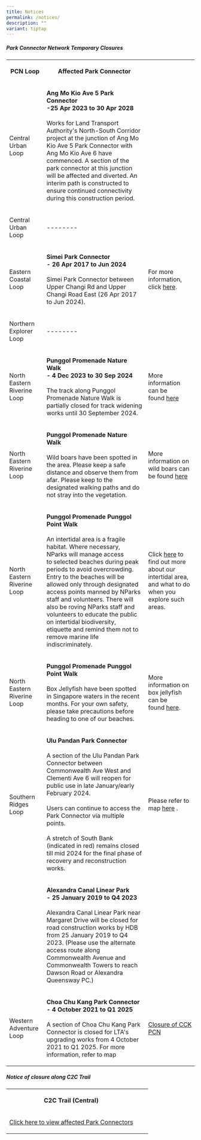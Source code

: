 ```yaml
---
title: Notices
permalink: /notices/
description: ""
variant: tiptap
---
```

<h5>Park Connector Network Temporary Closures</h5><table><tbody><tr><th rowspan="1" colspan="1"><p>PCN Loop</p></th><th rowspan="1" colspan="1"><p>Affected Park Connector</p></th><th rowspan="1" colspan="1"><p></p></th></tr><tr><td rowspan="1" colspan="1"><p>Central Urban Loop</p></td><td rowspan="1" colspan="1"><p><strong>Ang Mo Kio Ave 5 Park Connector</strong> <br><strong>-25 Apr 2023 to 30 Apr 2028</strong><br><br>Works for Land Transport Authority's North-South Corridor project at the junction of Ang Mo Kio Ave 5 Park Connector with Ang Mo Kio Ave 6 have commenced. A section of the park connector at this junction will be affected and diverted. An interim path is constructed to ensure continued connectivity during this construction period.</p></td><td rowspan="1" colspan="1"><p></p></td></tr><tr><td rowspan="1" colspan="1"><p>Central Urban Loop</p></td><td rowspan="1" colspan="1"><p>--------</p></td><td rowspan="1" colspan="1"><p></p></td></tr><tr><td rowspan="1" colspan="1"><p>Eastern Coastal Loop</p></td><td rowspan="1" colspan="1"><p><strong>Simei Park Connector</strong> <br><strong>- 26 Apr 2017 to Jun 2024</strong> <br><br>Simei Park Connector between Upper Changi Rd and Upper Changi Road East (26 Apr 2017 to Jun 2024).</p></td><td rowspan="1" colspan="1"><p>For more information, click <a href="https://www.nparks.gov.sg/-/media/nparks-real-content/gardens-parks-and-nature/park-connector-network/simei-pc/26-april-simei-pc-closure.pdf" rel="noopener noreferrer nofollow" target="_blank">here</a>.</p></td></tr><tr><td rowspan="1" colspan="1"><p>Northern Explorer Loop</p></td><td rowspan="1" colspan="1"><p>--------</p></td><td rowspan="1" colspan="1"><p></p></td></tr><tr><td rowspan="1" colspan="1"><p>North Eastern Riverine Loop</p></td><td rowspan="1" colspan="1"><p><strong>Punggol Promenade Nature Walk</strong> <br><strong>- 4 Dec 2023 to 30 Sep 2024</strong><br><br>The track along Punggol Promenade Nature Walk is partially closed for track widening works until 30 September 2024.</p></td><td rowspan="1" colspan="1"><p>More information can be found&nbsp;<a href="https://www.nparks.gov.sg/gardens-parks-and-nature/dos-and-donts/animal-advisories/wild-boars" rel="noopener noreferrer nofollow" target="_blank">here</a></p></td></tr><tr><td rowspan="1" colspan="1"><p>North Eastern Riverine Loop</p></td><td rowspan="1" colspan="1"><p><strong>Punggol Promenade Nature Walk</strong> <br><br>Wild boars have been spotted in the area. Please keep a safe distance and observe them from afar. Please keep to the designated walking paths and do not stray into the vegetation.</p></td><td rowspan="1" colspan="1"><p>More information on wild boars can be found&nbsp;<a href="https://www.nparks.gov.sg/gardens-parks-and-nature/dos-and-donts/animal-advisories/wild-boars" rel="noopener noreferrer nofollow" target="_blank">here</a></p></td></tr><tr><td rowspan="1" colspan="1"><p>North Eastern Riverine Loop</p></td><td rowspan="1" colspan="1"><p><strong>Punggol Promenade Punggol Point Walk</strong> <br><br>An intertidal area is a fragile habitat. Where necessary, NParks will manage access to&nbsp;selected beaches during peak periods to avoid overcrowding. Entry to the beaches will be allowed only through designated access points manned by NParks staff and volunteers. There will also be roving NParks staff and volunteers to educate the public on intertidal biodiversity, etiquette and remind them not to remove marine life indiscriminately.&nbsp;</p></td><td rowspan="1" colspan="1"><p>Click <a href="http://www.nparks.gov.sg/biodiversity/our-ecosystems/coastal-and-marine/intertidal" rel="noopener noreferrer nofollow" target="_blank">here</a> to find out more about our intertidal area, and what to do when you explore such areas.</p></td></tr><tr><td rowspan="1" colspan="1"><p>North Eastern Riverine Loop</p></td><td rowspan="1" colspan="1"><p><strong>Punggol Promenade Punggol Point Walk</strong> <br><br>Box Jellyfish have been spotted in Singapore waters in the recent months. For your own safety, please take precautions before heading to one of our beaches.&nbsp;</p></td><td rowspan="1" colspan="1"><p>More information on box jellyfish can be found&nbsp;<a href="https://www.nparks.gov.sg/gardens-parks-and-nature/dos-and-donts/animal-advisories/box-jellyfish" rel="noopener noreferrer nofollow" target="_blank">here</a>.</p></td></tr><tr><td rowspan="1" colspan="1"><p>Southern Ridges Loop</p></td><td rowspan="1" colspan="1"><p><strong>Ulu Pandan Park Connector</strong> <br><br>A section of the Ulu Pandan Park Connector between Commonwealth Ave West and Clementi Ave 6 will reopen for public use in late January/early February 2024. <br><br>Users can continue to access the Park Connector via multiple points. <br><br>A stretch of South Bank (indicated in red) remains closed till mid 2024 for the final phase of recovery and reconstruction works.</p></td><td rowspan="1" colspan="1"><p>Please refer to map <a href="/files/NParks_Ulu_Pandan_PC_Poster_26_Dec_2023.pdf" rel="noopener noreferrer nofollow" target="_blank">here</a> .</p></td></tr><tr><td rowspan="1" colspan="1"><p></p></td><td rowspan="1" colspan="1"><p><strong>Alexandra Canal Linear Park</strong> <br><strong>- 25 January 2019 to Q4 2023</strong><br><br>Alexandra Canal Linear Park&nbsp;near Margaret Drive will be closed for road construction works by HDB from 25 January 2019 to Q4 2023. (Please use the alternate access route along Commonwealth Avenue and Commonwealth Towers to reach Dawson Road or Alexandra Queensway PC.)</p></td><td rowspan="1" colspan="1"><p></p></td></tr><tr><td rowspan="1" colspan="1"><p>Western Adventure Loop</p></td><td rowspan="1" colspan="1"><p><strong>Choa Chu Kang Park Connector</strong> <br><strong>- 4 October 2021 to Q1 2025</strong><br><br>A section of Choa Chu Kang Park Connector is closed for LTA's upgrading works from 4 October 2021 to Q1 2025. For more information, refer to map</p></td><td rowspan="1" colspan="1"><p><a href="/files/Closure%20of%20CCK%20PCN_Ave%203%20Notice%20until%20Q1%202025.pdf" rel="noopener noreferrer nofollow" target="_blank">Closure of CCK PCN</a></p></td></tr></tbody></table><h5>Notice of closure along C2C Trail</h5><table><tbody><tr><th rowspan="1" colspan="1"><p>C2C Trail (Central)</p></th><th rowspan="1" colspan="1"><p></p></th><th rowspan="1" colspan="1"><p></p></th></tr><tr><td rowspan="1" colspan="1"><p><a href="https://www.nparks.gov.sg/-/media/peb/coast-to-coast/notices/notices-of-closure-along-the-c2c-trail.ashx" rel="noopener noreferrer nofollow" target="_blank">Click here to view affected Park Connectors</a></p></td><td rowspan="1" colspan="1"><p></p></td><td rowspan="1" colspan="1"><p></p></td></tr></tbody></table><p></p>